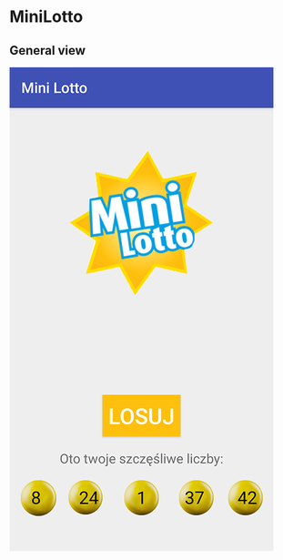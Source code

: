 # MiniLotto

<h2>General view</h2>

![Screenshot](https://raw.githubusercontent.com/webmagicalpl/MiniLotto/master/Screenshot.png?raw=true "MiniLotto App")
